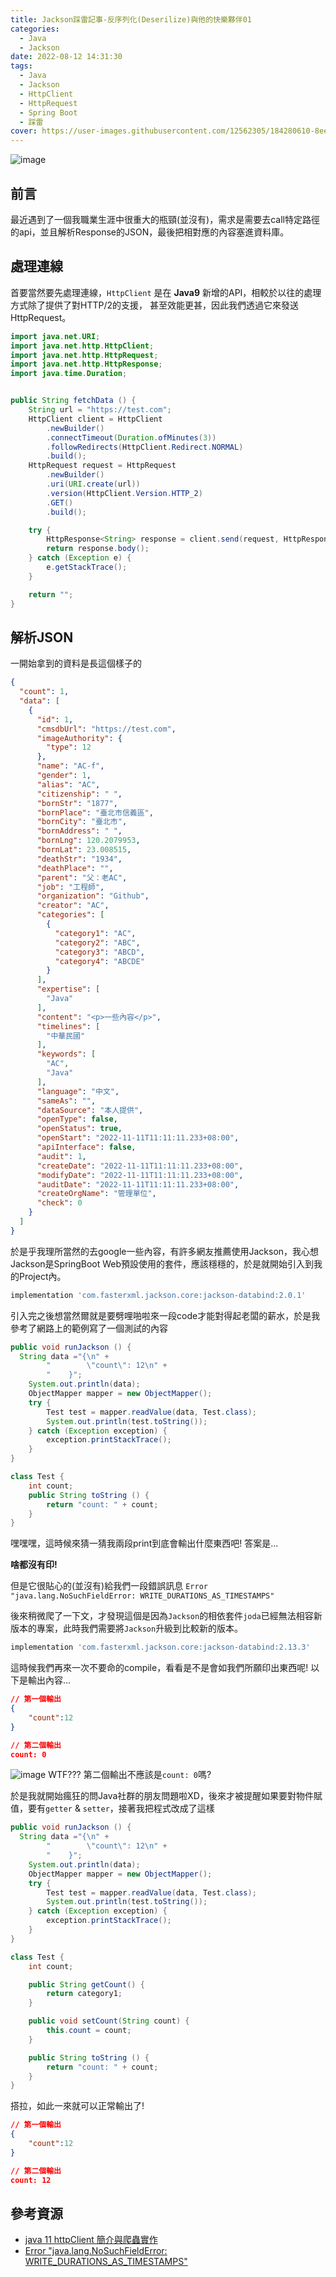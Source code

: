```yaml
---
title: Jackson踩雷記事-反序列化(Deserilize)與他的快樂夥伴01
categories:
  - Java
  - Jackson
date: 2022-08-12 14:31:30
tags:
  - Java
  - Jackson
  - HttpClient
  - HttpRequest
  - Spring Boot
  - 踩雷
cover: https://user-images.githubusercontent.com/12562305/184280610-8ee68f69-e835-438d-a897-9b3c7eadc688.png
---
```

![image](https://user-images.githubusercontent.com/12562305/184280610-8ee68f69-e835-438d-a897-9b3c7eadc688.png)

## 前言

最近遇到了一個我職業生涯中很重大的瓶頸(並沒有)，需求是需要去call特定路徑的api，並且解析Response的JSON，最後把相對應的內容塞進資料庫。

## 處理連線

首要當然要先處理連線，`HttpClient` 是在 **Java9** 新增的API，相較於以往的處理方式除了提供了對HTTP/2的支援，
甚至效能更甚，因此我們透過它來發送HttpRequest。

```java
import java.net.URI;
import java.net.http.HttpClient;
import java.net.http.HttpRequest;
import java.net.http.HttpResponse;
import java.time.Duration;


public String fetchData () {
    String url = "https://test.com";
    HttpClient client = HttpClient
        .newBuilder()
        .connectTimeout(Duration.ofMinutes(3))
        .followRedirects(HttpClient.Redirect.NORMAL)
        .build();
    HttpRequest request = HttpRequest
        .newBuilder()
        .uri(URI.create(url))
        .version(HttpClient.Version.HTTP_2)
        .GET()
        .build();

    try {
        HttpResponse<String> response = client.send(request, HttpResponse.BodyHandlers.ofString());
        return response.body();
    } catch (Exception e) {
        e.getStackTrace();
    }

    return "";
}
```

## 解析JSON

一開始拿到的資料是長這個樣子的

```json
{
  "count": 1,
  "data": [
    {
      "id": 1,
      "cmsdbUrl": "https://test.com",
      "imageAuthority": {
        "type": 12
      },
      "name": "AC-f",
      "gender": 1,
      "alias": "AC",
      "citizenship": " ",
      "bornStr": "1877",
      "bornPlace": "臺北市信義區",
      "bornCity": "臺北市",
      "bornAddress": " ",
      "bornLng": 120.2079953,
      "bornLat": 23.008515,
      "deathStr": "1934",
      "deathPlace": "",
      "parent": "父：老AC",
      "job": "工程師",
      "organization": "Github",
      "creator": "AC",
      "categories": [
        {
          "category1": "AC",
          "category2": "ABC",
          "category3": "ABCD",
          "category4": "ABCDE"
        }
      ],
      "expertise": [
        "Java"
      ],
      "content": "<p>一些內容</p>",
      "timelines": [
        "中華民國"
      ],
      "keywords": [
        "AC",
        "Java"
      ],
      "language": "中文",
      "sameAs": "",
      "dataSource": "本人提供",
      "openType": false,
      "openStatus": true,
      "openStart": "2022-11-11T11:11:11.233+08:00",
      "apiInterface": false,
      "audit": 1,
      "createDate": "2022-11-11T11:11:11.233+08:00",
      "modifyDate": "2022-11-11T11:11:11.233+08:00",
      "auditDate": "2022-11-11T11:11:11.233+08:00",
      "createOrgName": "管理單位",
      "check": 0
    }
  ]
}
```

於是乎我理所當然的去google一些內容，有許多網友推薦使用Jackson，我心想Jackson是SpringBoot Web預設使用的套件，應該穩穩的，於是就開始引入到我的Project內。

```gradle
implementation 'com.fasterxml.jackson.core:jackson-databind:2.0.1'
```

引入完之後想當然爾就是要劈哩啪啦來一段code才能對得起老闆的薪水，於是我參考了網路上的範例寫了一個測試的內容

```java
public void runJackson () {
  String data ="{\n" +
        "        \"count\": 12\n" +
        "    }";
    System.out.println(data);
    ObjectMapper mapper = new ObjectMapper();
    try {
        Test test = mapper.readValue(data, Test.class);
        System.out.println(test.toString());
    } catch (Exception exception) {
        exception.printStackTrace();
    }
}

class Test {
    int count;
    public String toString () {
        return "count: " + count;
    }
}

```

嘿嘿嘿，這時候來猜一猜我兩段print到底會輸出什麼東西吧!
答案是...

**啥都沒有印!**

但是它很貼心的(並沒有)給我們一段錯誤訊息
`Error "java.lang.NoSuchFieldError: WRITE_DURATIONS_AS_TIMESTAMPS"`

後來稍微爬了一下文，才發現這個是因為`Jackson`的相依套件`joda`已經無法相容新版本的專案，此時我們需要將`Jackson`升級到比較新的版本。

```gradle
implementation 'com.fasterxml.jackson.core:jackson-databind:2.13.3'
```

這時候我們再來一次不要命的compile，看看是不是會如我們所願印出東西呢!
以下是輸出內容...

```json
// 第一個輸出
{
    "count":12
}

// 第二個輸出
count: 0
```

![image](https://user-images.githubusercontent.com/12562305/184292017-ee23d492-d6ee-47cf-ac80-1594681948b5.png)
WTF???
第二個輸出不應該是`count: 0`嗎?

於是我就開始瘋狂的問Java社群的朋友問題啦XD，後來才被提醒如果要對物件賦值，要有`getter` & `setter`，接著我把程式改成了這樣

```java
public void runJackson () {
  String data ="{\n" +
        "        \"count\": 12\n" +
        "    }";
    System.out.println(data);
    ObjectMapper mapper = new ObjectMapper();
    try {
        Test test = mapper.readValue(data, Test.class);
        System.out.println(test.toString());
    } catch (Exception exception) {
        exception.printStackTrace();
    }
}

class Test {
    int count;

    public String getCount() {
        return category1;
    }

    public void setCount(String count) {
        this.count = count;
    }

    public String toString () {
        return "count: " + count;
    }
}

```

搭拉，如此一來就可以正常輸出了!

```json
// 第一個輸出
{
    "count":12
}

// 第二個輸出
count: 12
```

## 參考資源

- [java 11 httpClient 簡介與爬蟲實作](https://www.tpisoftware.com/tpu/articleDetails/2341)
- [Error "java.lang.NoSuchFieldError: WRITE_DURATIONS_AS_TIMESTAMPS"](https://stackoverflow.com/questions/34329418/error-java-lang-nosuchfielderror-write-durations-as-timestamps)
